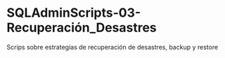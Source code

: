 # SQLAdminScripts-03-Recuperación_Desastres
Scrips sobre estrategias de recuperación de desastres, backup y restore
